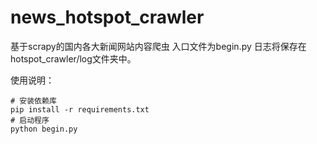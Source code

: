 # news_hotspot_crawler
基于scrapy的国内各大新闻网站内容爬虫 
入口文件为begin.py
日志将保存在hotspot_crawler/log文件夹中。

使用说明：

```
# 安装依赖库
pip install -r requirements.txt
# 启动程序
python begin.py
```

